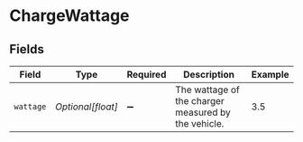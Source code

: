 # ChargeWattage


## Fields

| Field                                               | Type                                                | Required                                            | Description                                         | Example                                             |
| --------------------------------------------------- | --------------------------------------------------- | --------------------------------------------------- | --------------------------------------------------- | --------------------------------------------------- |
| `wattage`                                           | *Optional[float]*                                   | :heavy_minus_sign:                                  | The wattage of the charger measured by the vehicle. | 3.5                                                 |